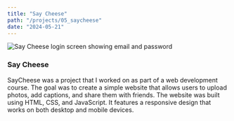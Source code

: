 ```yaml
---
title: "Say Cheese"
path: "/projects/05_saycheese"
date: "2024-05-21"
---
```


<imgwrapper style="{ background-color: #6e8a8f; }">
  <img src="/projects/saycheese.jpg" alt="Say Cheese login screen showing email and password">
</imgwrapper>

### Say Cheese

SayCheese was a project that I worked on as part of a web development course. The goal was to create a simple website that allows users to upload photos, add captions, and share them with friends. The website was built using HTML, CSS, and JavaScript. It features a responsive design that works on both desktop and mobile devices.
